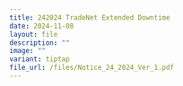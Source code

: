 ```yaml
---
title: 242024 TradeNet Extended Downtime
date: 2024-11-08
layout: file
description: ""
image: ""
variant: tiptap
file_url: /files/Notice_24_2024_Ver_1.pdf
---
```

